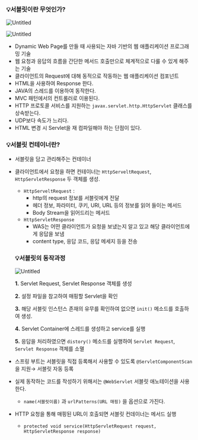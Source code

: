 ### 💡서블릿이란 무엇인가?

![Untitled](https://s3-us-west-2.amazonaws.com/secure.notion-static.com/cb2e7a76-37d9-41aa-95aa-2a34c5b2b909/Untitled.png)

![Untitled](https://s3-us-west-2.amazonaws.com/secure.notion-static.com/88147acf-7bce-4f06-b163-0772664121f5/Untitled.png)

- Dynamic Web Page를 만들 때 사용되는 자바 기반의 웹 애플리케이션 프로그래밍 기술
- 웹 요청과 응답의 흐름을 간단한 메서드 호출만으로 체계적으로 다룰 수 있게 해주는 기술
- 클라이언트의 Request에 대해 동적으로 작동하는 웹 애플리케이션 컴포넌트
- HTML을 사용하여 Response 한다.
- JAVA의 스레드를 이용하여 동작한다.
- MVC 패턴에서의 컨트롤러로 이용된다.
- HTTP 프로토콜 서비스를 지원하는 `javax.servlet.http.HttpServlet` 클래스를 상속받는다.
- UDP보다 속도가 느리다.
- HTML 변경 시 Servlet을 재 컴파일해야 하는 단점이 있다.

### 💡서블릿 컨테이너란?

- 서블릿을 담고 관리해주는 컨테이너
- 클라이언트에서 요청을 하면 컨테이너는 `HttpServeltRequest`, `HttpServletResponse` 두 객체를 생성.
    - `HttpServeltRequest` :
        - http의 request 정보를 서블릿에게 전달
        - 헤더 정보, 파라미터, 쿠키, URI, URL 등의 정보를 읽어 들이는 메서드
        - Body Stream을 읽어드리는 메서드
    - `HttpServletResponse`
        - WAS는 어떤  클라이언트가 요청을 보냈는지 알고 있고 해당 클라이언트에게 응답을 보냄
        - content type, 응답 코드, 응답 메세지 등을 전송
    
    ### 💡서블릿의 동작과정
    
    ![Untitled](https://s3-us-west-2.amazonaws.com/secure.notion-static.com/a8805f31-aa04-43f7-adfe-aaee32828e57/Untitled.png)
    
    **1.** Servlet Request, Servlet Response 객체를 생성
    
    **2.** 설정 파일을 참고하여 매핑할 Servlet을 확인
    
    **3.** 해당 서블릿 인스턴스 존재의 유무를 확인하여 없으면 `init()` 메소드를 호출하여 생성.
    
    **4.** Servlet Container에 스레드를 생성하고 service를 실행
    
    **5.** 응답을 처리하였으면 `distory()` 메소드를 실행하여 `Servlet Request`, `Servlet Response` 객체를 소멸
    

- 스프링 부트는 서블릿을 직접 등록해서 사용할 수 있도록 `@ServletComponentScan`을 지원→ 서블릿 자동 등록
- 실제 동작하는 코드를 작성하기 위해서는 `@WebServlet` 서블릿 애노테이션을 사용한다.
    - `name(서블릿이름)` 과 `urlPatterns(URL 매핑)` 을 옵션으로 가진다.
- HTTP 요청을 통해 매핑된 URL이 호출되면 서블릿 컨데이너는 메서드 실행
    - `protected void service(HttpServletRequest request, HttpServletResponse response)`

